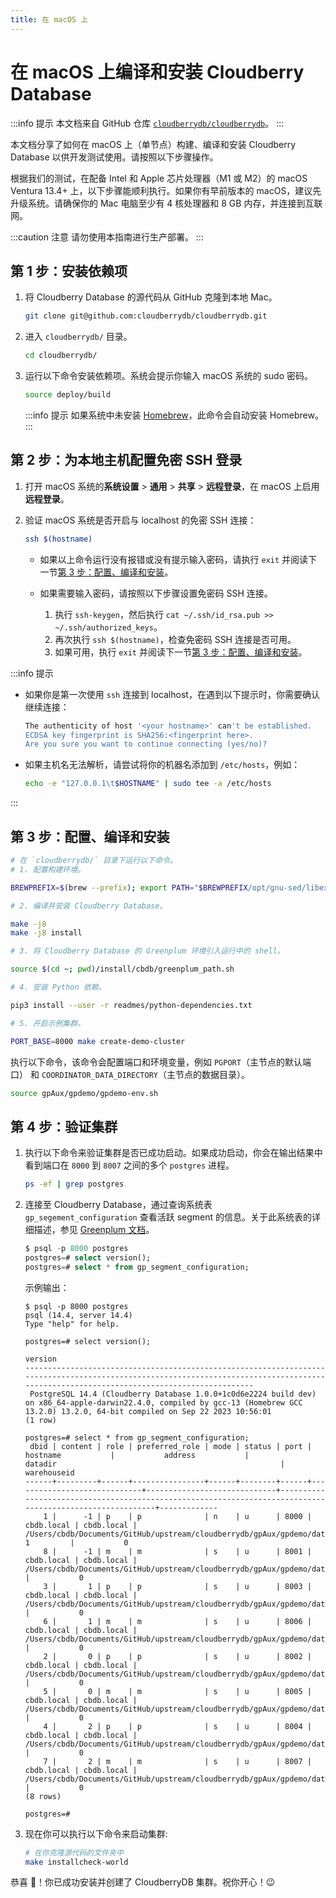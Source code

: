 ```yaml
---
title: 在 macOS 上
---
```


# 在 macOS 上编译和安装 Cloudberry Database

:::info 提示
本文档来自 GitHub 仓库 [`cloudberrydb/cloudberrydb`](https://github.com/cloudberrydb/cloudberrydb/blob/main/readmes/README.macOS.md)。
:::

本文档分享了如何在 macOS 上（单节点）构建、编译和安装 Cloudberry Database 以供开发测试使用。请按照以下步骤操作。

根据我们的测试，在配备 Intel 和 Apple 芯片处理器（M1 或 M2）的 macOS Ventura 13.4+ 上，以下步骤能顺利执行。如果你有早前版本的 macOS，建议先升级系统。请确保你的 Mac 电脑至少有 4 核处理器和 8 GB 内存，并连接到互联网。

:::caution 注意
请勿使用本指南进行生产部署。
:::

## 第 1 步：安装依赖项

1. 将 Cloudberry Database 的源代码从 GitHub 克隆到本地 Mac。

    ```bash
    git clone git@github.com:cloudberrydb/cloudberrydb.git
    ```

2. 进入 `cloudberrydb/` 目录。

    ```bash
    cd cloudberrydb/
    ```

3. 运行以下命令安装依赖项。系统会提示你输入 macOS 系统的 sudo 密码。

    ```bash
    source deploy/build
    ```

    :::info 提示
    如果系统中未安装 [Homebrew](https://brew.sh/)，此命令会自动安装 Homebrew。
    :::

## 第 2 步：为本地主机配置免密 SSH 登录

1. 打开 macOS 系统的**系统设置** \> **通用** \> **共享** \> **远程登录**，在 macOS 上启用**远程登录**。
2. 验证 macOS 系统是否开启与 localhost 的免密 SSH 连接：

    ```bash
    ssh $(hostname)
    ```

    - 如果以上命令运行没有报错或没有提示输入密码，请执行 `exit` 并阅读下一节[第 3 步：配置、编译和安装](#第-3-步配置编译和安装)。
    - 如果需要输入密码，请按照以下步骤设置免密码 SSH 连接。

        1. 执行 `ssh-keygen`，然后执行 `cat ~/.ssh/id_rsa.pub >>  ~/.ssh/authorized_keys`。
        2. 再次执行 `ssh $(hostname)`，检查免密码 SSH 连接是否可用。
        3. 如果可用，执行 `exit` 并阅读下一节[第 3 步：配置、编译和安装](#第-3-步配置编译和安装)。

:::info 提示

- 如果你是第一次使用 `ssh` 连接到 localhost，在遇到以下提示时，你需要确认继续连接：

    ```bash
    The authenticity of host '<your hostname>' can't be established.
    ECDSA key fingerprint is SHA256:<fingerprint here>.
    Are you sure you want to continue connecting (yes/no)?
    ```

- 如果主机名无法解析，请尝试将你的机器名添加到 `/etc/hosts`，例如：

    ```bash
    echo -e "127.0.0.1\t$HOSTNAME" | sudo tee -a /etc/hosts
    ```

:::

## 第 3 步：配置、编译和安装

```bash
# 在 `cloudberrydb/` 目录下运行以下命令。
# 1. 配置构建环境。

BREWPREFIX=$(brew --prefix); export PATH="$BREWPREFIX/opt/gnu-sed/libexec/gnubin:$BREWPREFIX/opt/apr/bin:$PATH"; CXXFLAGS="-I $BREWPREFIX/include" CFLAGS="-ggdb -Og -g3 -fno-omit-frame-pointer -I $BREWPREFIX/include" LDFLAGS="-L $BREWPREFIX/lib" CC=$(which gcc-13) CXX=$(which g++-13) ./configure --enable-debug --prefix=$(cd ~; pwd)/install/cbdb;

# 2. 编译并安装 Cloudberry Database。

make -j8
make -j8 install

# 3. 将 Cloudberry Database 的 Greenplum 环境引入运行中的 shell。

source $(cd ~; pwd)/install/cbdb/greenplum_path.sh

# 4. 安装 Python 依赖。

pip3 install --user -r readmes/python-dependencies.txt

# 5. 开启示例集群。

PORT_BASE=8000 make create-demo-cluster
```

执行以下命令，该命令会配置端口和环境变量，例如 `PGPORT`（主节点的默认端口） 和 `COORDINATOR_DATA_DIRECTORY`（主节点的数据目录）。

```bash
source gpAux/gpdemo/gpdemo-env.sh
```

## 第 4 步：验证集群

1. 执行以下命令来验证集群是否已成功启动。如果成功启动，你会在输出结果中看到端口在 `8000` 到 `8007` 之间的多个 `postgres` 进程。

    ```bash
    ps -ef | grep postgres
    ```
    
2. 连接至 Cloudberry Database，通过查询系统表 `gp_segement_configuration` 查看活跃 segment 的信息。关于此系统表的详细描述，参见 [Greenplum 文档](https://docs.vmware.com/en/VMware-Greenplum/7/greenplum-database/ref_guide-system_catalogs-gp_segment_configuration.html)。

    ```sql
    $ psql -p 8000 postgres
    postgres=# select version();
    postgres=# select * from gp_segment_configuration;
    ```
    
    示例输出：

    ```shell
    $ psql -p 8000 postgres
    psql (14.4, server 14.4)
    Type "help" for help.

    postgres=# select version();
                                                                                             version                                                                                         
    -----------------------------------------------------------------------------------------------------------------------------------------------------------------------------------------
     PostgreSQL 14.4 (Cloudberry Database 1.0.0+1c0d6e2224 build dev) on x86_64-apple-darwin22.4.0, compiled by gcc-13 (Homebrew GCC 13.2.0) 13.2.0, 64-bit compiled on Sep 22 2023 10:56:01
    (1 row)

    postgres=# select * from gp_segment_configuration;
     dbid | content | role | preferred_role | mode | status | port |          hostname           |           address           |                                                 datadir                                                  | warehouseid 
    ------+---------+------+----------------+------+--------+------+-----------------------------+-----------------------------+----------------------------------------------------------------------------------------------------------+-------------
        1 |      -1 | p    | p              | n    | u      | 8000 | cbdb.local | cbdb.local | /Users/cbdb/Documents/GitHub/upstream/cloudberrydb/gpAux/gpdemo/datadirs/qddir/demoDataDir-1         |           0
        8 |      -1 | m    | m              | s    | u      | 8001 | cbdb.local | cbdb.local | /Users/cbdb/Documents/GitHub/upstream/cloudberrydb/gpAux/gpdemo/datadirs/standby                     |           0
        3 |       1 | p    | p              | s    | u      | 8003 | cbdb.local | cbdb.local | /Users/cbdb/Documents/GitHub/upstream/cloudberrydb/gpAux/gpdemo/datadirs/dbfast2/demoDataDir1        |           0
        6 |       1 | m    | m              | s    | u      | 8006 | cbdb.local | cbdb.local | /Users/cbdb/Documents/GitHub/upstream/cloudberrydb/gpAux/gpdemo/datadirs/dbfast_mirror2/demoDataDir1 |           0
        2 |       0 | p    | p              | s    | u      | 8002 | cbdb.local | cbdb.local | /Users/cbdb/Documents/GitHub/upstream/cloudberrydb/gpAux/gpdemo/datadirs/dbfast1/demoDataDir0        |           0
        5 |       0 | m    | m              | s    | u      | 8005 | cbdb.local | cbdb.local | /Users/cbdb/Documents/GitHub/upstream/cloudberrydb/gpAux/gpdemo/datadirs/dbfast_mirror1/demoDataDir0 |           0
        4 |       2 | p    | p              | s    | u      | 8004 | cbdb.local | cbdb.local | /Users/cbdb/Documents/GitHub/upstream/cloudberrydb/gpAux/gpdemo/datadirs/dbfast3/demoDataDir2        |           0
        7 |       2 | m    | m              | s    | u      | 8007 | cbdb.local | cbdb.local | /Users/cbdb/Documents/GitHub/upstream/cloudberrydb/gpAux/gpdemo/datadirs/dbfast_mirror3/demoDataDir2 |           0
    (8 rows)

    postgres=# 
    ```

3. 现在你可以执行以下命令来启动集群:

    ```bash
    # 在你克隆源代码的文件夹中
    make installcheck-world
    ```

恭喜 🎉！你已成功安装并创建了 CloudberryDB 集群。祝你开心！😉
